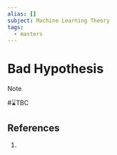 ```yaml
---
alias: []
subject: Machine Learning Theory
tags:
  - masters
---
```

# Bad Hypothesis

>[!note]
> #⌛TBC 

## References
1. 